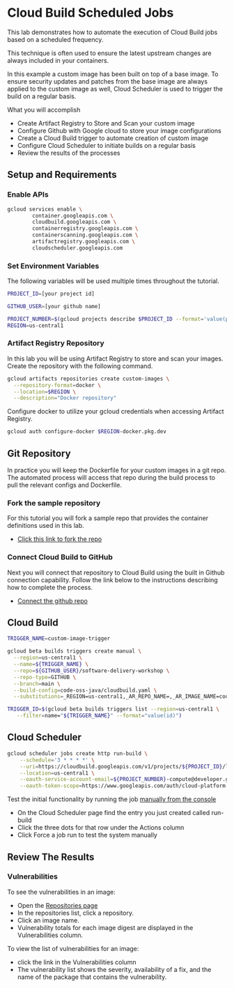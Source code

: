 # Cloud Build Scheduled Jobs

This lab demonstrates how to automate the execution of Cloud Build jobs based on a scheduled frequency. 

This technique is often used to ensure the latest upstream changes are always included in your containers. 

In this example a custom image has been built on top of a base image. To ensure security updates and patches from the base image are always applied to the custom image as well, Cloud Scheduler is used to trigger the build on a regular basis. 


What you will accomplish
- Create Artifact Registry to Store and Scan your custom image
- Configure Github with Google cloud to store your image configurations
- Create a Cloud Build trigger to automate creation of custom image
- Configure Cloud Scheduler to initiate builds on a regular basis
- Review the results of the processes

## Setup and Requirements

### Enable APIs

```sh
gcloud services enable \
        container.googleapis.com \
        cloudbuild.googleapis.com \
        containerregistry.googleapis.com \
        containerscanning.googleapis.com \
        artifactregistry.googleapis.com \
        cloudscheduler.googleapis.com
```


### Set Environment Variables
The following variables will be used multiple times throughout the tutorial. 



```sh
PROJECT_ID=[your project id]
```

```sh
GITHUB_USER=[your github name]
```


```sh
PROJECT_NUMBER=$(gcloud projects describe $PROJECT_ID --format='value(projectNumber)')
REGION=us-central1

```

### Artifact Registry Repository
In this lab you will be using Artifact Registry to store and scan your images. Create the repository with the following command.

```sh
gcloud artifacts repositories create custom-images \
  --repository-format=docker \
  --location=$REGION \
  --description="Docker repository"
```

Configure docker to utilize your gcloud credentials when accessing Artifact Registry.

```sh
gcloud auth configure-docker $REGION-docker.pkg.dev
```


## Git Repository
In practice you will keep the Dockerfile for your custom images in a git repo. The automated process will access that repo during the build process to pull the relevant configs and Dockerfile. 

### Fork the sample repository

For this tutorial you will fork a sample repo that provides the container definitions used in this lab.

- [Click this link to fork the repo](https://github.com/GoogleCloudPlatform/software-delivery-workshop/fork)


### Connect Cloud Build to GitHub

Next you will connect that repository to Cloud Build using the built in Github connection capability. Follow the link below to the instructions describing how to complete the process.

- [Connect the github repo](https://cloud.google.com/build/docs/automating-builds/github/connect-repo-github)



## Cloud Build

```sh
TRIGGER_NAME=custom-image-trigger

gcloud beta builds triggers create manual \
  --region=us-central1 \
  --name=${TRIGGER_NAME} \
  --repo=${GITHUB_USER}/software-delivery-workshop \
  --repo-type=GITHUB \
  --branch=main \
  --build-config=code-oss-java/cloudbuild.yaml \
  --substitutions=_REGION=us-central1,_AR_REPO_NAME=,_AR_IMAGE_NAME=code-oss-java,_IMAGE_DIR=labs/cloudbuild-scheduled-jobs/code-oss-java

TRIGGER_ID=$(gcloud beta builds triggers list --region=us-central1 \
   --filter=name="${TRIGGER_NAME}" --format="value(id)")

```

## Cloud Scheduler


```sh
gcloud scheduler jobs create http run-build \
    --schedule='3 * * * *' \
    --uri=https://cloudbuild.googleapis.com/v1/projects/${PROJECT_ID}/locations/us-central1/triggers/${TRIGGER_ID}:run \
    --location=us-central1 \
    --oauth-service-account-email=${PROJECT_NUMBER}-compute@developer.gserviceaccount.com \
    --oauth-token-scope=https://www.googleapis.com/auth/cloud-platform
```


Test the initial functionality by running the job [manually from the console](https://console.cloud.google.com/cloudscheduler)
- On the Cloud Scheduler page find the entry you just created called run-build
- Click the three dots for that row under the Actions column
- Click Force a job run to test the system manually


## Review The Results

### Vulnerabilities 
To see the vulnerabilities in an image:
- Open the [Repositories page](https://console.cloud.google.com/artifacts)
- In the repositories list, click a repository.
- Click an image name.
- Vulnerability totals for each image digest are displayed in the Vulnerabilities column.

To view the list of vulnerabilities for an image:
- click the link in the Vulnerabilities column
- The vulnerability list shows the severity, availability of a fix, and the name of the package that contains the vulnerability.

